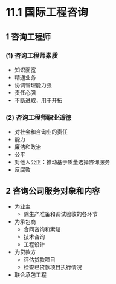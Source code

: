 # 11.1 国际工程咨询

## 1 咨询工程师

### (1) 咨询工程师素质

* 知识面宽
* 精通业务
* 协调管理能力强
* 责任心强
* 不断进取，用于开拓

### (2) 咨询工程师职业道德

* 对社会和咨询业的责任
* 能力
* 廉洁和政治
* 公平
* 对他人公正：推动基于质量选择咨询服务
* 反腐败

## 2 咨询公司服务对象和内容

* 为业主
  * 除生产准备和调试验收的各环节
* 为承包商
  * 合同咨询和索赔
  * 技术咨询
  * 工程设计
* 为贷款方
  * 评估贷款项目
  * 检查已贷款项目执行情况
* 联合承包工程
